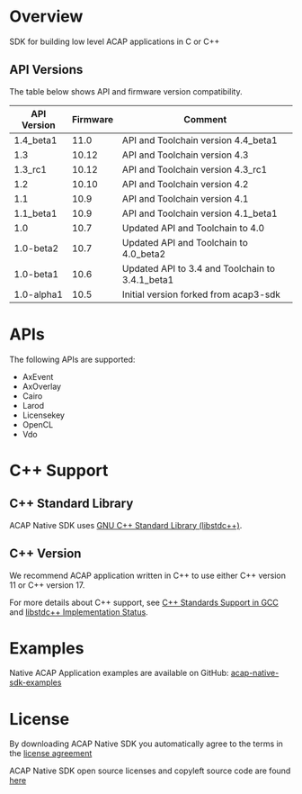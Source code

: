# Overview
SDK for building low level ACAP applications in C or C++

## API Versions
The table below shows API and firmware version compatibility.

| API Version | Firmware | Comment|
| ---------------- | ------------- |------------- |
| 1.4_beta1 | 11.0 | API and Toolchain version 4.4_beta1 |
| 1.3 | 10.12 | API and Toolchain version 4.3 |
| 1.3_rc1 | 10.12 | API and Toolchain version 4.3_rc1 |
| 1.2 | 10.10 | API and Toolchain version 4.2 |
| 1.1 | 10.9 | API and Toolchain version 4.1 |
| 1.1_beta1 | 10.9 | API and Toolchain version 4.1_beta1 |
| 1.0              | 10.7         | Updated API and Toolchain to 4.0|
| 1.0-beta2        | 10.7         | Updated API and Toolchain to 4.0_beta2|
| 1.0-beta1        | 10.6         | Updated API to 3.4 and Toolchain to 3.4.1_beta1|
| 1.0-alpha1       | 10.5         | Initial version forked from acap3-sdk |

# APIs
The following APIs are supported:
  * AxEvent
  * AxOverlay
  * Cairo
  * Larod
  * Licensekey
  * OpenCL
  * Vdo

# C++ Support
## C++ Standard Library
ACAP Native SDK uses [GNU C++ Standard Library (libstdc++)](https://gcc.gnu.org/onlinedocs/libstdc++/).

## C++ Version
We recommend ACAP application written in C++ to use either C++ version 11 or C++ version 17.

For more details about C++ support, see [C++ Standards Support in GCC](https://gcc.gnu.org/projects/cxx-status.html) and
[libstdc++ Implementation Status](https://gcc.gnu.org/onlinedocs/libstdc++/manual/status.html).

# Examples
Native ACAP Application examples are available on GitHub: [acap-native-sdk-examples](https://github.com/AxisCommunications/acap-native-sdk-examples)

# License
By downloading ACAP Native SDK you automatically agree to the terms in the [license agreement](https://www.axis.com/techsup/developer_doc/EULA/LICENSE.pdf)

ACAP Native SDK open source licenses and copyleft source code are found [here](http://acap-artifacts.s3-website.eu-north-1.amazonaws.com/)
